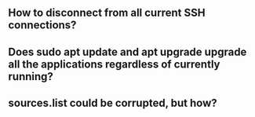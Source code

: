 ## How to disconnect from all current SSH connections?
## Does sudo apt update and apt upgrade upgrade all the applications regardless of currently running?

## sources.list could be corrupted, but how?

